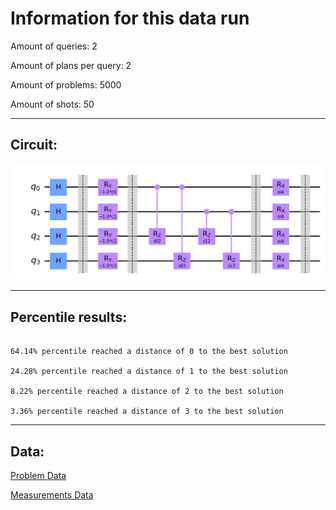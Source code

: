 # Information for this data run

Amount of queries: 2

Amount of plans per query: 2

Amount of problems: 5000

Amount of shots: 50

<hr>

## Circuit:

![Circuit](circuit.png)

<hr>

## Percentile results:

```

64.14% percentile reached a distance of 0 to the best solution

24.28% percentile reached a distance of 1 to the best solution

8.22% percentile reached a distance of 2 to the best solution

3.36% percentile reached a distance of 3 to the best solution

```

<hr>

## Data:

[Problem Data](problems.csv)

[Measurements Data](measurements.csv)

